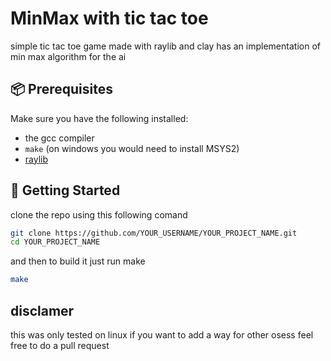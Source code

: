 
# MinMax with tic tac toe

simple tic tac toe game made with raylib and clay 
has an implementation of min max algorithm for the ai 

## 📦 Prerequisites

Make sure you have the following installed:

- the gcc compiler 
- `make` (on windows you would need to install MSYS2)
- [raylib](https://www.raylib.com/)

## 🚀 Getting Started

clone the repo using this following comand 

```bash
git clone https://github.com/YOUR_USERNAME/YOUR_PROJECT_NAME.git
cd YOUR_PROJECT_NAME
```
and then to build it just run make 
```bash
make
```
## disclamer 

this was only tested on linux
if you want to add a way for other osess feel free to do a pull request 
